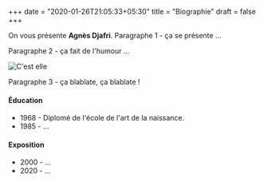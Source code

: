 +++
date = "2020-01-26T21:05:33+05:30"
title = "Biographie"
draft = false
+++

On vous présente **Agnès Djafri**. Paragraphe 1 - ça se présente ...

Paragraphe 2 - ça fait de l'humour ...

![C'est elle][1]

Paragraphe 3 - ça blablate, ça blablate !

#### Éducation

* 1968 - Diplomé de l'école de l'art de la naissance.
* 1985 - ...

#### Exposition

* 2000 - ...
* 2020 - ...

[1]: /img/uploads/2019-portaitpalette.jpg
